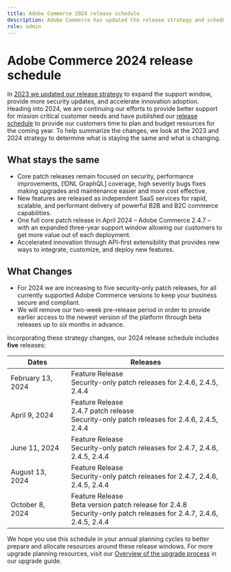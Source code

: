 ```yaml
---
title: Adobe Commerce 2024 release schedule
description: Adobe Commerce has updated the release strategy and schedule for 2024.
role: admin
---
```

# Adobe Commerce 2024 release schedule

In [2023 we updated our release strategy](https://business.adobe.com/blog/the-latest/adobe-announces-expanded-support) to expand the support window, provide more security updates, and accelerate innovation adoption. Heading into 2024, we are continuing our efforts to provide better support for mission critical customer needs and have published our [release schedule](https://experienceleague.adobe.com/docs/commerce-operations/release/planning/schedule.html) to provide our customers time to plan and budget resources for the coming year. To help summarize the changes, we look at the 2023 and 2024 strategy to determine what is staying the same and what is changing.

## What stays the same

* Core patch releases remain focused on security, performance improvements, [!DNL GraphQL] coverage, high severity bugs fixes making upgrades and maintenance easier and more cost effective.
* New features are released as independent SaaS services for rapid, scalable, and performant delivery of powerful B2B and B2C commerce capabilities.
* One full core patch release in April 2024 – Adobe Commerce 2.4.7 – with an expanded three-year support window allowing our customers to get more value out of each deployment.
* Accelerated innovation through API-first extensibility that provides new ways to integrate, customize, and deploy new features.

## What Changes

* For 2024 we are increasing to five security-only patch releases, for all currently supported Adobe Commerce versions to keep your business secure and compliant.
* We will remove our two-week pre-release period in order to provide earlier access to the newest version of the platform through beta releases up to six months in advance.

Incorporating these strategy changes, our 2024 release schedule includes **five** releases:

|  Dates | Releases  |
|---|---|
|February 13, 2024| Feature Release <br> Security-only patch releases for 2.4.6, 2.4.5, 2.4.4|
| April 9, 2024 | Feature Release  <br> 2.4.7 patch release  <br> Security-only patch releases for 2.4.6, 2.4.5, 2.4.4|
|June 11, 2024| Feature Release   <br>Security-only patch releases for 2.4.7, 2.4.6, 2.4.5, 2.4.4|
|August 13, 2024|Feature Release  <br> Security-only patch releases for 2.4.7, 2.4.6, 2.4.5, 2.4.4|
|October 8, 2024|Feature Release  <br> Beta version patch release for 2.4.8  <br>Security-only patch releases for 2.4.7, 2.4.6, 2.4.5, 2.4.4|

We hope you use this schedule in your annual planning cycles to better prepare and allocate resources around these release windows. For more upgrade planning resources, visit our [Overview of the upgrade process](/docs/commerce-operations/upgrade-guide/overview.html) in our upgrade guide.
